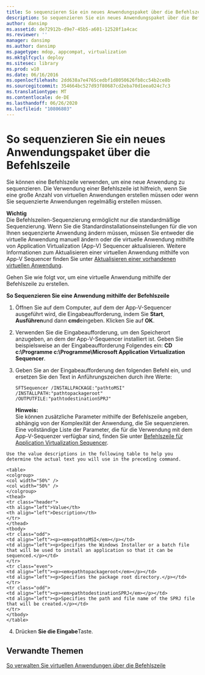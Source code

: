 ```yaml
---
title: So sequenzieren Sie ein neues Anwendungspaket über die Befehlszeile
description: So sequenzieren Sie ein neues Anwendungspaket über die Befehlszeile
author: dansimp
ms.assetid: de72912b-d9e7-45b5-a601-12528f1a4cac
ms.reviewer: ''
manager: dansimp
ms.author: dansimp
ms.pagetype: mdop, appcompat, virtualization
ms.mktglfcycl: deploy
ms.sitesec: library
ms.prod: w10
ms.date: 06/16/2016
ms.openlocfilehash: 2dd638a7e4765cedbf1d8050626fb8cc54b2ce8b
ms.sourcegitcommit: 354664bc527d93f80687cd2eba70d1eea024c7c3
ms.translationtype: MT
ms.contentlocale: de-DE
ms.lasthandoff: 06/26/2020
ms.locfileid: "10806803"
---
```

# So sequenzieren Sie ein neues Anwendungspaket über die Befehlszeile


Sie können eine Befehlszeile verwenden, um eine neue Anwendung zu sequenzieren. Die Verwendung einer Befehlszeile ist hilfreich, wenn Sie eine große Anzahl von virtuellen Anwendungen erstellen müssen oder wenn Sie sequenzierte Anwendungen regelmäßig erstellen müssen.

**Wichtig**  
Die Befehlszeilen-Sequenzierung ermöglicht nur die standardmäßige Sequenzierung. Wenn Sie die Standardinstallationseinstellungen für die von Ihnen sequenzierte Anwendung ändern müssen, müssen Sie entweder die virtuelle Anwendung manuell ändern oder die virtuelle Anwendung mithilfe von Application Virtualization (App-V) Sequencer aktualisieren. Weitere Informationen zum Aktualisieren einer virtuellen Anwendung mithilfe von App-V Sequencer finden Sie unter [Aktualisieren einer vorhandenen virtuellen Anwendung](how-to-upgrade-an-existing-virtual-application.md).



Gehen Sie wie folgt vor, um eine virtuelle Anwendung mithilfe der Befehlszeile zu erstellen.

**So Sequenzieren Sie eine Anwendung mithilfe der Befehlszeile**

1.  Öffnen Sie auf dem Computer, auf dem der App-V-Sequencer ausgeführt wird, die Eingabeaufforderung, indem Sie **Start**, **Ausführen**und dann **cmd**eingeben. Klicken Sie auf **OK**.

2.  Verwenden Sie die Eingabeaufforderung, um den Speicherort anzugeben, an dem der App-V-Sequencer installiert ist. Geben Sie beispielsweise an der Eingabeaufforderung Folgendes ein: **CD c:\\Programme c:\\Programme\\Microsoft Application Virtualization Sequencer**.

3.  Geben Sie an der Eingabeaufforderung den folgenden Befehl ein, und ersetzen Sie den Text in Anführungszeichen durch ihre Werte:

    `SFTSequencer /INSTALLPACKAGE:"pathtoMSI" /INSTALLPATH:"pathtopackageroot" /OUTPUTFILE:"pathtodestinationSPRJ"`

    **Hinweis:**  
    Sie können zusätzliche Parameter mithilfe der Befehlszeile angeben, abhängig von der Komplexität der Anwendung, die Sie sequenzieren. Eine vollständige Liste der Parameter, die für die Verwendung mit dem App-V-Sequenzer verfügbar sind, finden Sie unter [Befehlszeile für Application Virtualization Sequencer](application-virtualization-sequencer-command-line.md).



~~~
Use the value descriptions in the following table to help you determine the actual text you will use in the preceding command.

<table>
<colgroup>
<col width="50%" />
<col width="50%" />
</colgroup>
<thead>
<tr class="header">
<th align="left">Value</th>
<th align="left">Description</th>
</tr>
</thead>
<tbody>
<tr class="odd">
<td align="left"><p><em>pathtoMSI</em></p></td>
<td align="left"><p>Specifies the Windows Installer or a batch file that will be used to install an application so that it can be sequenced.</p></td>
</tr>
<tr class="even">
<td align="left"><p><em>pathtopackageroot</em></p></td>
<td align="left"><p>Specifies the package root directory.</p></td>
</tr>
<tr class="odd">
<td align="left"><p><em>pathtodestinationSPRJ</em></p></td>
<td align="left"><p>Specifies the path and file name of the SPRJ file that will be created.</p></td>
</tr>
</tbody>
</table>
~~~



4. Drücken **Sie die Eingabe**Taste.

## Verwandte Themen


[So verwalten Sie virtuellen Anwendungen über die Befehlszeile](how-to-manage-virtual-applications-using-the-command-line.md)









